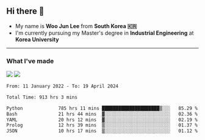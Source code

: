 ## Hi there 👋

- My name is **Woo Jun Lee** from **South Korea 🇰🇷**
- I'm currently pursuing my Master's degree in **Industrial Engineering** at **Korea University**

---

### What I've made

<a href="https://share.streamlit.io/tomtom1103/kuiai_hackathon_2022/main/JL_app.py"><img src="https://img.shields.io/badge/Journey Lee-161B22?style=for-the-badge&logo=streamlit&logoColor=FF4B4B"/></a> <a href="https://jeon-100.github.io/Dangzang/"><img src="https://img.shields.io/badge/당신을 위한 장학금, 당장!-161B22?style=for-the-badge&logo=react&logoColor=#61DAFB"/></a>

<!--START_SECTION:waka-->

```txt
From: 11 January 2022 - To: 19 April 2024

Total Time: 913 hrs 3 mins

Python             785 hrs 11 mins █████████████████████▒░░░   85.29 %
Bash               21 hrs 44 mins  ▓░░░░░░░░░░░░░░░░░░░░░░░░   02.36 %
YAML               20 hrs 12 mins  ▓░░░░░░░░░░░░░░░░░░░░░░░░   02.19 %
Prolog             12 hrs 39 mins  ▒░░░░░░░░░░░░░░░░░░░░░░░░   01.37 %
JSON               10 hrs 17 mins  ▒░░░░░░░░░░░░░░░░░░░░░░░░   01.12 %
```

<!--END_SECTION:waka-->
